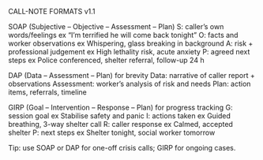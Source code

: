 CALL-NOTE FORMATS v1.1

SOAP (Subjective – Objective – Assessment – Plan)
S: caller’s own words/feelings
ex “I’m terrified he will come back tonight”
O: facts and worker observations
ex Whispering, glass breaking in background
A: risk + professional judgement
ex High lethality risk, acute anxiety
P: agreed next steps
ex Police conferenced, shelter referral, follow-up 24 h

DAP (Data – Assessment – Plan) for brevity
Data: narrative of caller report + observations
Assessment: worker’s analysis of risk and needs
Plan: action items, referrals, timeline

GIRP (Goal – Intervention – Response – Plan) for progress tracking
G: session goal ex Stabilise safety and panic
I: actions taken ex Guided breathing, 3-way shelter call
R: caller response ex Calmed, accepted shelter
P: next steps ex Shelter tonight, social worker tomorrow

Tip: use SOAP or DAP for one-off crisis calls; GIRP for ongoing cases.
